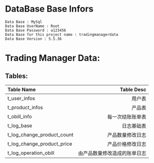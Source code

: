 # DataBase Base Infors
    Data Base : MySql
    Data Base UserName : Root
    Data Base Password : a123456
    Data Base for this project name : tradingmanagerdata
    Data Base Version : 5.5.36
 # Trading Manager Data:
 ## Tables:
   | Table Name | Table Desc |
   |:---------- | ----------:|
   |t_user_infos|用户表|
   |t_product_infos|产品表|
   |t_obill_info|每一次结账账单表|
   |t_log_base|日志基础表|
   |t_log_change_product_count|产品数量修改日志|
   |t_log_change_product_price|产品价格修改日志|
   |t_log_operation_obill|由产品数量修改造成的账单日志|
     